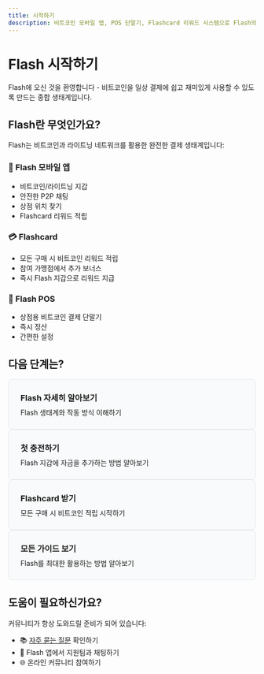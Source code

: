 ```yaml
---
title: 시작하기
description: 비트코인 모바일 앱, POS 단말기, Flashcard 리워드 시스템으로 Flash의 세계로 첫 걸음을 내딛으세요
---
```


# Flash 시작하기

Flash에 오신 것을 환영합니다 - 비트코인을 일상 결제에 쉽고 재미있게 사용할 수 있도록 만드는 종합 생태계입니다.

## Flash란 무엇인가요?

Flash는 비트코인과 라이트닝 네트워크를 활용한 완전한 결제 생태계입니다:

### 📱 Flash 모바일 앱
- 비트코인/라이트닝 지갑
- 안전한 P2P 채팅
- 상점 위치 찾기
- Flashcard 리워드 적립

### 💳 Flashcard 
- 모든 구매 시 비트코인 리워드 적립
- 참여 가맹점에서 추가 보너스
- 즉시 Flash 지갑으로 리워드 지급

### 🏪 Flash POS
- 상점용 비트코인 결제 단말기
- 즉시 정산
- 간편한 설정

## 다음 단계는?

<div class="grid grid-cols-1 md:grid-cols-2 gap-6 mt-8">
  <a href="/ko/what-is-flash" class="card-link">
    <div class="card">
      <h3>Flash 자세히 알아보기</h3>
      <p>Flash 생태계와 작동 방식 이해하기</p>
    </div>
  </a>
  
  <a href="/ko/guides/get-cash" class="card-link">
    <div class="card">
      <h3>첫 충전하기</h3>
      <p>Flash 지갑에 자금을 추가하는 방법 알아보기</p>
    </div>
  </a>
  
  <a href="/ko/guides/flashcard" class="card-link">
    <div class="card">
      <h3>Flashcard 받기</h3>
      <p>모든 구매 시 비트코인 적립 시작하기</p>
    </div>
  </a>
  
  <a href="/ko/user-guides" class="card-link">
    <div class="card">
      <h3>모든 가이드 보기</h3>
      <p>Flash를 최대한 활용하는 방법 알아보기</p>
    </div>
  </a>
</div>

## 도움이 필요하신가요?

커뮤니티가 항상 도와드릴 준비가 되어 있습니다:
- 📚 [자주 묻는 질문](/ko/faq) 확인하기
- 💬 Flash 앱에서 지원팀과 채팅하기
- 🌐 온라인 커뮤니티 참여하기

<style>
  .card {
    background: var(--card-bg, #f9fafb);
    border: 1px solid var(--card-border, #e5e7eb);
    border-radius: 0.5rem;
    padding: 1.5rem;
    transition: all 0.2s;
  }
  
  .card:hover {
    transform: translateY(-2px);
    box-shadow: 0 4px 6px -1px rgba(0, 0, 0, 0.1), 0 2px 4px -1px rgba(0, 0, 0, 0.06);
  }
  
  .card h3 {
    margin: 0 0 0.5rem 0;
    color: var(--text-primary);
  }
  
  .card p {
    margin: 0;
    color: var(--text-secondary);
  }
  
  .card-link {
    text-decoration: none;
  }
  
  :global(.dark) .card {
    background: #1f2937;
    border-color: #374151;
  }
</style>